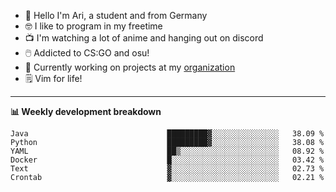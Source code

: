 * 👋 Hello I'm Ari, a student and from Germany
* 🤓 I like to program in my freetime
* 📺 I'm watching a lot of anime and hanging out on discord
* 🖱️ Addicted to CS:GO and osu!
* 👷 Currently working on projects at my [organization](https://github.com/aridevelopment-de)
* 🗒️ Vim for life!

<hr />

**📊 Weekly development breakdown**

<!--START_SECTION:waka-->

```text
Java                               █████████▓░░░░░░░░░░░░░░░   38.09 %
Python                             █████████▓░░░░░░░░░░░░░░░   38.08 %
YAML                               ██▒░░░░░░░░░░░░░░░░░░░░░░   08.92 %
Docker                             █░░░░░░░░░░░░░░░░░░░░░░░░   03.42 %
Text                               ▓░░░░░░░░░░░░░░░░░░░░░░░░   02.73 %
Crontab                            ▓░░░░░░░░░░░░░░░░░░░░░░░░   02.21 %
```

<!--END_SECTION:waka-->
